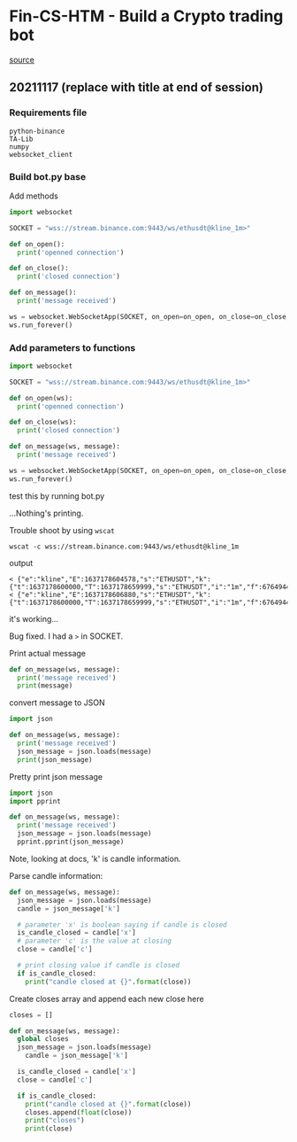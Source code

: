 # Fin-CS-HTM - Build a Crypto trading bot
[source](https://www.youtube.com/watch?v=GdlFhF6gjKo)

## 20211117 (replace with title at end of session)

### Requirements file

```
python-binance
TA-Lib
numpy
websocket_client
```

### Build bot.py base
Add methods

```python
import websocket

SOCKET = "wss://stream.binance.com:9443/ws/ethusdt@kline_1m>"

def on_open():
  print('openned connection')

def on_close():
  print('closed connection')

def on_message():
  print('message received')

ws = websocket.WebSocketApp(SOCKET, on_open=on_open, on_close=on_close, on_message=on_message)
ws.run_forever()
```

### Add parameters to functions

```python
import websocket

SOCKET = "wss://stream.binance.com:9443/ws/ethusdt@kline_1m>"

def on_open(ws):
  print('openned connection')

def on_close(ws):
  print('closed connection')

def on_message(ws, message):
  print('message received')

ws = websocket.WebSocketApp(SOCKET, on_open=on_open, on_close=on_close, on_message=on_message)
ws.run_forever()
```

test this by running bot.py

...Nothing's printing.

Trouble shoot by using `wscat`

```
wscat -c wss://stream.binance.com:9443/ws/ethusdt@kline_1m
```

output
```
< {"e":"kline","E":1637178604578,"s":"ETHUSDT","k":{"t":1637178600000,"T":1637178659999,"s":"ETHUSDT","i":"1m","f":676494419,"L":676494435,"o":"4226.28000000","c":"4226.35000000","h":"4226.42000000","l":"4226.28000000","v":"4.62330000","n":17,"x":false,"q":"19539.62436900","V":"2.47790000","Q":"10472.50553300","B":"0"}}
< {"e":"kline","E":1637178606880,"s":"ETHUSDT","k":{"t":1637178600000,"T":1637178659999,"s":"ETHUSDT","i":"1m","f":676494419,"L":676494527,"o":"4226.28000000","c":"4229.01000000","h":"4229.28000000","l":"4226.28000000","v":"80.72430000","n":109,"x":false,"q":"341285.92004500","V":"67.57180000","Q":"285669.66587200","B":"0"}}
```

it's working...

Bug fixed.  I had a `>` in SOCKET.

Print actual message

```python
def on_message(ws, message):
  print('message received')
  print(message)
```

convert message to JSON

```python
import json

def on_message(ws, message):
  print('message received')
  json_message = json.loads(message)
  print(json_message)
```

Pretty print json message
```python
import json
import pprint

def on_message(ws, message):
  print('message received')
  json_message = json.loads(message)
  pprint.pprint(json_message)
```

Note, looking at docs, 'k' is candle information.

Parse candle information:

```python
def on_message(ws, message):
  json_message = json.loads(message)
  candle = json_message['k']

  # parameter 'x' is boolean saying if candle is closed
  is_candle_closed = candle['x']
  # parameter 'c' is the value at closing
  close = candle['c']

  # print closing value if candle is closed
  if is_candle_closed:
    print("candle closed at {}".format(close))

```

Create closes array and append each new close here

```python
closes = []

def on_message(ws, message):
  global closes
  json_message = json.loads(message)
    candle = json_message['k']

  is_candle_closed = candle['x']
  close = candle['c']

  if is_candle_closed:
    print("candle closed at {}".format(close))
    closes.append(float(close))
    print("closes")
    print(close)

```